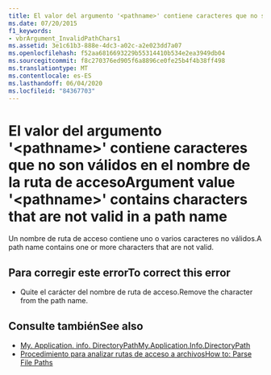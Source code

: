 ```yaml
---
title: El valor del argumento '<pathname>' contiene caracteres que no son válidos en el nombre de la ruta de acceso
ms.date: 07/20/2015
f1_keywords:
- vbrArgument_InvalidPathChars1
ms.assetid: 3e1c61b3-888e-4dc3-a02c-a2e023dd7a07
ms.openlocfilehash: f52aa6816693229b55314410b534e2ea3949db04
ms.sourcegitcommit: f8c270376ed905f6a8896ce0fe25b4f4b38ff498
ms.translationtype: MT
ms.contentlocale: es-ES
ms.lasthandoff: 06/04/2020
ms.locfileid: "84367703"
---
```

# <a name="argument-value-pathname-contains-characters-that-are-not-valid-in-a-path-name"></a><span data-ttu-id="fbe19-102">El valor del argumento '\<pathname>' contiene caracteres que no son válidos en el nombre de la ruta de acceso</span><span class="sxs-lookup"><span data-stu-id="fbe19-102">Argument value '\<pathname>' contains characters that are not valid in a path name</span></span>
<span data-ttu-id="fbe19-103">Un nombre de ruta de acceso contiene uno o varios caracteres no válidos.</span><span class="sxs-lookup"><span data-stu-id="fbe19-103">A path name contains one or more characters that are not valid.</span></span>  
  
## <a name="to-correct-this-error"></a><span data-ttu-id="fbe19-104">Para corregir este error</span><span class="sxs-lookup"><span data-stu-id="fbe19-104">To correct this error</span></span>  
  
- <span data-ttu-id="fbe19-105">Quite el carácter del nombre de ruta de acceso.</span><span class="sxs-lookup"><span data-stu-id="fbe19-105">Remove the character from the path name.</span></span>  
  
## <a name="see-also"></a><span data-ttu-id="fbe19-106">Consulte también</span><span class="sxs-lookup"><span data-stu-id="fbe19-106">See also</span></span>

- [<span data-ttu-id="fbe19-107">My. Application. info. DirectoryPath</span><span class="sxs-lookup"><span data-stu-id="fbe19-107">My.Application.Info.DirectoryPath</span></span>](xref:Microsoft.VisualBasic.ApplicationServices.AssemblyInfo.DirectoryPath)
- [<span data-ttu-id="fbe19-108">Procedimiento para analizar rutas de acceso a archivos</span><span class="sxs-lookup"><span data-stu-id="fbe19-108">How to: Parse File Paths</span></span>](../developing-apps/programming/drives-directories-files/how-to-parse-file-paths.md)
